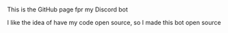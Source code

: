 # <Vector Utils>

This is the GitHub page fpr my <Vector Utils> Discord bot

I like the idea of have my code open source, so I made this bot open source